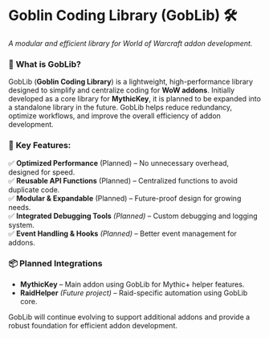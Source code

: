 # **Goblin Coding Library (GobLib) 🛠️**

*A modular and efficient library for World of Warcraft addon development.*

### 🚀 **What is GobLib?**

GobLib (**Goblin Coding Library**) is a lightweight, high-performance library designed to simplify and centralize coding for **WoW addons**. Initially developed as a core library for **MythicKey**, it is planned to be expanded into a standalone library in the future. GobLib helps reduce redundancy, optimize workflows, and improve the overall efficiency of addon development.

### 🔧 **Key Features:**

✅ **Optimized Performance** (Planned) – No unnecessary overhead, designed for speed.\
✅ **Reusable API Functions** (Planned) – Centralized functions to avoid duplicate code.\
✅ **Modular & Expandable** (Planned) – Future-proof design for growing needs.\
✅ **Integrated Debugging Tools** *(Planned)* – Custom debugging and logging system.\
✅ **Event Handling & Hooks** *(Planned)* – Better event management for addons.

### 📦 **Planned Integrations**

- **MythicKey** – Main addon using GobLib for Mythic+ helper features.
- **RaidHelper** *(Future project)* – Raid-specific automation using GobLib core.

GobLib will continue evolving to support additional addons and provide a robust foundation for efficient addon development.


